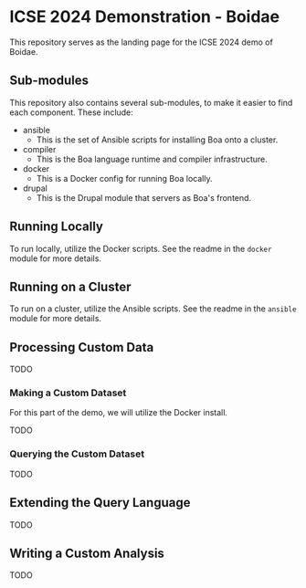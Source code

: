 # ICSE 2024 Demonstration - Boidae

This repository serves as the landing page for the ICSE 2024 demo of Boidae.

## Sub-modules

This repository also contains several sub-modules, to make it easier to find
each component.  These include:

- ansible
  - This is the set of Ansible scripts for installing Boa onto a cluster.
- compiler
  - This is the Boa language runtime and compiler infrastructure.
- docker
  - This is a Docker config for running Boa locally.
- drupal
  - This is the Drupal module that servers as Boa's frontend.

## Running Locally

To run locally, utilize the Docker scripts.  See the readme in the `docker`
module for more details.

## Running on a Cluster

To run on a cluster, utilize the Ansible scripts.  See the readme in the
`ansible` module for more details.

## Processing Custom Data

TODO

### Making a Custom Dataset

For this part of the demo, we will utilize the Docker install.

TODO

### Querying the Custom Dataset

TODO

## Extending the Query Language

TODO

## Writing a Custom Analysis

TODO
